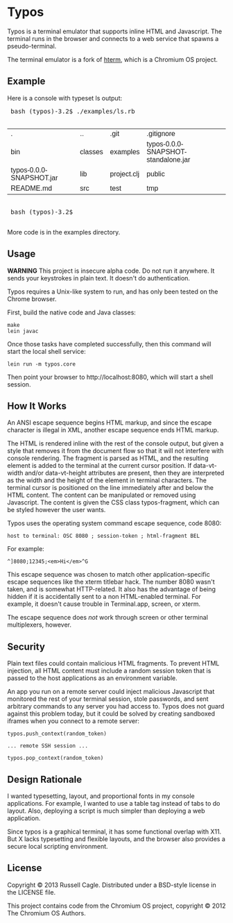 # Typos

Typos is a terminal emulator that supports inline HTML and
Javascript. The terminal runs in the browser and connects to a web
service that spawns a pseudo-terminal.

The terminal emulator is a fork of 
[hterm](http://git.chromium.org/gitweb/?p=chromiumos/platform/assets.git;a=blob;f=chromeapps/hterm/doc/faq.txt), 
which is a Chromium OS project.

## Example

Here is a console with typeset ls output:

<div>
  <pre style='font-family: arial'>
  <span style='font-family: monospace'>bash (typos)-3.2$ ./examples/ls.rb</span>
  <table>
    <tr>
       <td>.</td>
       <td>..</td>
       <td>.git</td>
       <td>.gitignore</td>
    </tr>
    <tr>
       <td>bin</td>
       <td>classes</td>
       <td>examples</td>
       <td>typos-0.0.0-SNAPSHOT-standalone.jar</td>
    </tr>
    <tr>
       <td>typos-0.0.0-SNAPSHOT.jar</td>
       <td>lib</td>
       <td>project.clj</td>
       <td>public</td>
    </tr>
    <tr>
       <td>README.md</td>
       <td>src</td>
       <td>test</td>
       <td>tmp</td>
    </tr>
  </table>
  <span style='font-family: monospace'>bash (typos)-3.2$ </span>
  </pre>

</div>

More code is in the examples directory.

## Usage

**WARNING** This project is insecure alpha code. Do not run it
anywhere. It sends your keystrokes in plain text. It doesn't do
authentication.

Typos requires a Unix-like system to run, and has only been tested
on the Chrome browser.

First, build the native code and Java classes:

    make
    lein javac

Once those tasks have completed successfully, then this command will
start the local shell service:

    lein run -m typos.core

Then point your browser to http://localhost:8080, which will start a shell
session.

## How It Works

An ANSI escape sequence begins HTML markup, and since the escape
character is illegal in XML, another escape sequence ends HTML markup.

The HTML is rendered inline with the rest of the console output, but
given a style that removes it from the document flow so that it will
not interfere with console rendering. The fragment is parsed as HTML,
and the resulting element is added to the terminal at the current
cursor position. If data-vt-width and/or data-vt-height attributes are
present, then they are interpreted as the width and the height of the
element in terminal characters. The terminal cursor is positioned on
the line immediately after and below the HTML content. The content can
be manipulated or removed using Javascript. The content is given the
CSS class typos-fragment, which can be styled however the user wants.

Typos uses the operating system command escape sequence, code 8080:

    host to terminal: OSC 8080 ; session-token ; html-fragment BEL

For example:

    ^]8080;12345;<em>Hi</em>^G

This escape sequence was chosen to match other application-specific
escape sequences like the xterm titlebar hack. The number 8080 wasn't
taken, and is somewhat HTTP-related. It also has the advantage of
being hidden if it is accidentally sent to a non HTML-enabled
terminal. For example, it doesn't cause trouble in Terminal.app,
screen, or xterm.

The escape sequence does *not* work through screen or other terminal
multiplexers, however.

## Security

Plain text files could contain malicious HTML fragments. To prevent
HTML injection, all HTML content must include a random session token
that is passed to the host applications as an environment variable.

An app you run on a remote server could inject malicious Javascript that
monitored the rest of your terminal session, stole passwords, and sent
arbitrary commands to any server you had access to. Typos does
not guard against this problem today, but it could be solved by creating
sandboxed iframes when you connect to a remote server:

    typos.push_context(random_token)

    ... remote SSH session ...

    typos.pop_context(random_token)

## Design Rationale

I wanted typesetting, layout, and proportional fonts in my console
applications. For example, I wanted to use a table tag instead of tabs
to do layout. Also, deploying a script is much simpler than deploying
a web application.

Since typos is a graphical terminal, it has some functional
overlap with X11. But X lacks typesetting and flexible layouts, and
the browser also provides a secure local scripting environment.

## License

Copyright © 2013 Russell Cagle. Distributed under a BSD-style license in
the LICENSE file.

This project contains code from the Chromium OS project, copyright ©
2012 The Chromium OS Authors.
